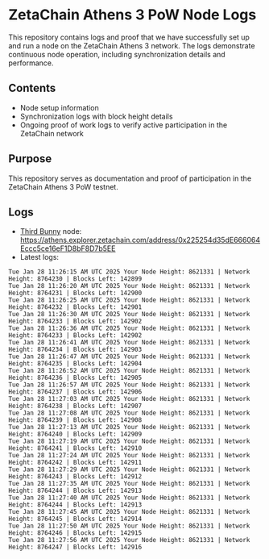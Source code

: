 # ZetaChain Athens 3 PoW Node Logs
This repository contains logs and proof that we have successfully set up and run a node on the ZetaChain Athens 3 network. The logs demonstrate continuous node operation, including synchronization details and performance.

## Contents
- Node setup information
- Synchronization logs with block height details
- Ongoing proof of work logs to verify active participation in the ZetaChain network

## Purpose
This repository serves as documentation and proof of participation in the ZetaChain Athens 3 PoW testnet.

## Logs

- [Third Bunny](https://thirdbunny.xyz/) node: https://athens.explorer.zetachain.com/address/0x225254d35dE666064Eccc5ce16eF1D8bF8D7b5EE
- Latest logs:
```
Tue Jan 28 11:26:15 AM UTC 2025 Your Node Height: 8621331 | Network Height: 8764230 | Blocks Left: 142899
Tue Jan 28 11:26:20 AM UTC 2025 Your Node Height: 8621331 | Network Height: 8764231 | Blocks Left: 142900
Tue Jan 28 11:26:25 AM UTC 2025 Your Node Height: 8621331 | Network Height: 8764232 | Blocks Left: 142901
Tue Jan 28 11:26:30 AM UTC 2025 Your Node Height: 8621331 | Network Height: 8764233 | Blocks Left: 142902
Tue Jan 28 11:26:36 AM UTC 2025 Your Node Height: 8621331 | Network Height: 8764233 | Blocks Left: 142902
Tue Jan 28 11:26:41 AM UTC 2025 Your Node Height: 8621331 | Network Height: 8764234 | Blocks Left: 142903
Tue Jan 28 11:26:47 AM UTC 2025 Your Node Height: 8621331 | Network Height: 8764235 | Blocks Left: 142904
Tue Jan 28 11:26:52 AM UTC 2025 Your Node Height: 8621331 | Network Height: 8764236 | Blocks Left: 142905
Tue Jan 28 11:26:57 AM UTC 2025 Your Node Height: 8621331 | Network Height: 8764237 | Blocks Left: 142906
Tue Jan 28 11:27:03 AM UTC 2025 Your Node Height: 8621331 | Network Height: 8764238 | Blocks Left: 142907
Tue Jan 28 11:27:08 AM UTC 2025 Your Node Height: 8621331 | Network Height: 8764239 | Blocks Left: 142908
Tue Jan 28 11:27:13 AM UTC 2025 Your Node Height: 8621331 | Network Height: 8764240 | Blocks Left: 142909
Tue Jan 28 11:27:19 AM UTC 2025 Your Node Height: 8621331 | Network Height: 8764241 | Blocks Left: 142910
Tue Jan 28 11:27:24 AM UTC 2025 Your Node Height: 8621331 | Network Height: 8764242 | Blocks Left: 142911
Tue Jan 28 11:27:29 AM UTC 2025 Your Node Height: 8621331 | Network Height: 8764243 | Blocks Left: 142912
Tue Jan 28 11:27:35 AM UTC 2025 Your Node Height: 8621331 | Network Height: 8764244 | Blocks Left: 142913
Tue Jan 28 11:27:40 AM UTC 2025 Your Node Height: 8621331 | Network Height: 8764244 | Blocks Left: 142913
Tue Jan 28 11:27:45 AM UTC 2025 Your Node Height: 8621331 | Network Height: 8764245 | Blocks Left: 142914
Tue Jan 28 11:27:50 AM UTC 2025 Your Node Height: 8621331 | Network Height: 8764246 | Blocks Left: 142915
Tue Jan 28 11:27:56 AM UTC 2025 Your Node Height: 8621331 | Network Height: 8764247 | Blocks Left: 142916
```
